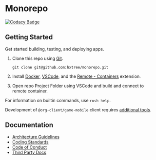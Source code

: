 # Monorepo
[![Codacy Badge](https://app.codacy.com/project/badge/Grade/8024531285164025aef972fcb059ea74)](https://www.codacy.com/gh/hxtree/monorepo/dashboard?utm_source=github.com&amp;utm_medium=referral&amp;utm_content=hxtree/monorepo&amp;utm_campaign=Badge_Grade)

## Getting Started

Get started building, testing, and deploying apps.

1. Clone this repo using [Git](https://git-scm.com/downloads).
    ```
    git clone git@github.com:hxtree/monorepo.git
    ```

2. Install [Docker](https://docs.docker.com/get-docker/), [VSCode](https://code.visualstudio.com/), and the [Remote - Containers](https://code.visualstudio.com/docs/remote/containers-tutorial) extension.
3. Open repo Project Folder using VSCode and build and connect to remote container.

For information on builtin commands, use `rush help`.

Development of `@org-client/game-mobile` client requires [additional tools](clients/game-mobile/README.md).

## Documentation

* [Architecture Guidelines](docs/architecture-guidelines.md)
* [Coding Standards](docs/CODING_STANDARDS.md)
* [Code of Conduct](docs/CODE_OF_CONDUCT.md)
* [Third Party Docs](docs/third-party-docs.md)
